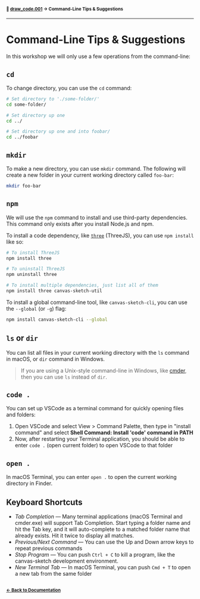 #### <sup>:closed_book: [draw_code.001](../README.md) → Command-Line Tips & Suggestions</sup>

---

# Command-Line Tips & Suggestions

In this workshop we will only use a few operations from the command-line:

## `cd`

To change directory, you can use the `cd` command:

```sh
# Set directory to './some-folder/'
cd some-folder/

# Set directory up one
cd ../

# Set directory up one and into foobar/
cd ../foobar
```

## `mkdir`

To make a new directory, you can use `mkdir` command. The following will create a new folder in your current working directory called `foo-bar`:

```sh
mkdir foo-bar
```

## `npm`

We will use the `npm` command to install and use third-party dependencies. This command only exists after you install Node.js and npm.

To install a code dependency, like [`three`](http://npmjs.com/package/three) (ThreeJS), you can use `npm install` like so:

```sh
# To install ThreeJS
npm install three

# To uninstall ThreeJS
npm uninstall three

# To install multiple dependencies, just list all of them
npm install three canvas-sketch-util
```

To install a global command-line tool, like `canvas-sketch-cli`, you can use the `--global` (or `-g`) flag:

```sh
npm install canvas-sketch-cli --global
```

## `ls` or `dir`

You can list all files in your current working directory with the `ls` command in macOS, or `dir` command in Windows.

> If you are using a Unix-style command-line in Windows, like [cmder](http://cmder.net/), then you can use `ls` instead of `dir`.

## `code .`

You can set up VSCode as a terminal command for quickly opening files and folders:

1. Open VSCode and select View > Command Palette, then type in "install command" and select **Shell Command: Install 'code' command in PATH**
2. Now, after restarting your Terminal application, you should be able to enter `code .` (open current folder) to open VSCode to that folder

## `open .`

In macOS Terminal, you can enter `open .` to open the current working directory in Finder.

## Keyboard Shortcuts

- *Tab Completion* — Many terminal applications (macOS Terminal and cmder.exe) will support Tab Completion. Start typing a folder name and hit the Tab key, and it will auto-complete to a matched folder name that already exists. Hit it twice to display all matches.
- *Previous/Next Command* — You can use the Up and Down arrow keys to repeat previous commands
- *Stop Program* — You can push `Ctrl + C` to kill a program, like the canvas-sketch development environment.
- *New Terminal Tab* — In macOS Terminal, you can push `Cmd + T` to open a new tab from the same folder

## 

#### <sup>[← Back to Documentation](../README.md)